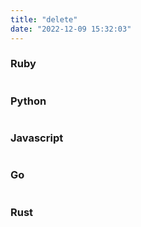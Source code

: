 ```yaml
---
title: "delete"
date: "2022-12-09 15:32:03"
---
```


### Ruby

```ruby

```

### Python

```python

```

### Javascript

```javascript

```

### Go

```go

```

### Rust

```rust

```


